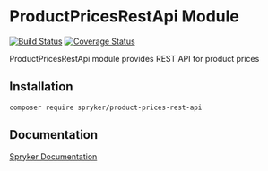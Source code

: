 # ProductPricesRestApi Module
[![Build Status](https://travis-ci.org/spryker/product-prices-rest-api.svg)](https://travis-ci.org/spryker/prices-rest-api)
[![Coverage Status](https://coveralls.io/repos/github/spryker/product-prices-rest-api/badge.svg)](https://coveralls.io/github/spryker/prices-rest-api)

ProductPricesRestApi module provides REST API for product prices

## Installation

```
composer require spryker/product-prices-rest-api
```

## Documentation

[Spryker Documentation](https://academy.spryker.com/developing_with_spryker/module_guide/modules.html)
